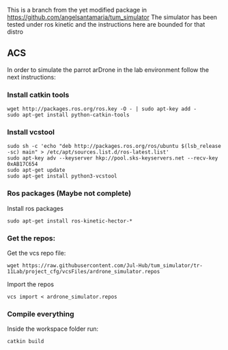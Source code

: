 This is a branch from the yet modified package in https://github.com/angelsantamaria/tum_simulator
The simulator has been tested under ros kinetic and the instructions here are bounded for that distro

## ACS
In order to simulate the parrot arDrone in the lab environment follow the next instructions:

### Install catkin tools

    wget http://packages.ros.org/ros.key -O - | sudo apt-key add -
    sudo apt-get install python-catkin-tools

### Install vcstool

    sudo sh -c 'echo "deb http://packages.ros.org/ros/ubuntu $(lsb_release -sc) main" > /etc/apt/sources.list.d/ros-latest.list'
    sudo apt-key adv --keyserver hkp://pool.sks-keyservers.net --recv-key 0xAB17C654
    sudo apt-get update
    sudo apt-get install python3-vcstool

### Ros packages (Maybe not complete)
Install ros packages

    sudo apt-get install ros-kinetic-hector-*


### Get the repos:

Get the vcs repo file:

    wget https://raw.githubusercontent.com/Jul-Hub/tum_simulator/tr-11Lab/project_cfg/vcsFiles/ardrone_simulator.repos

Import the repos

    vcs import < ardrone_simulator.repos

### Compile everything

Inside the workspace folder run:

    catkin build
